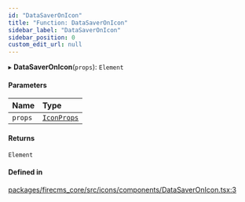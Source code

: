 ```yaml
---
id: "DataSaverOnIcon"
title: "Function: DataSaverOnIcon"
sidebar_label: "DataSaverOnIcon"
sidebar_position: 0
custom_edit_url: null
---
```


▸ **DataSaverOnIcon**(`props`): `Element`

#### Parameters

| Name | Type |
| :------ | :------ |
| `props` | [`IconProps`](../types/IconProps.md) |

#### Returns

`Element`

#### Defined in

[packages/firecms_core/src/icons/components/DataSaverOnIcon.tsx:3](https://github.com/FireCMSco/firecms/blob/d45f3739/packages/firecms_core/src/icons/components/DataSaverOnIcon.tsx#L3)
